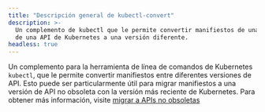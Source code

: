 ```yaml
---
title: "Descripción general de kubectl-convert"
description: >-
  Un complemento de kubectl que le permite convertir manifiestos de una versión
  de una API de Kubernetes a una versión diferente.
headless: true
---
```


Un complemento para la herramienta de línea de comandos de Kubernetes `kubectl`, que le permite convertir manifiestos entre diferentes versiones de API. Esto puede ser particularmente útil para migrar manifiestos a una versión de API no obsoleta con la versión más reciente de Kubernetes.
Para obtener más información, visite [migrar a APIs no obsoletas](/docs/reference/using-api/deprecation-guide/#migrate-to-non-deprecated-apis)